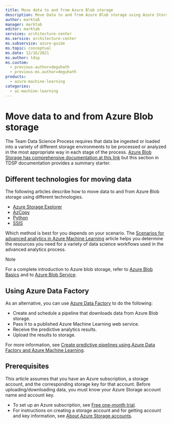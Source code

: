 ```yaml
---
title: Move data to and from Azure Blob storage 
description: Move Data to and from Azure Blob storage using Azure Storage Explorer, AzCopy, Python, and SSIS.
author: marktab
manager: marktab
editor: marktab
services: architecture-center
ms.service: architecture-center
ms.subservice: azure-guide
ms.topic: conceptual
ms.date: 12/16/2021
ms.author: tdsp
ms.custom:
  - previous-author=deguhath
  - previous-ms.author=deguhath
products:
  - azure-machine-learning
categories:
  - ai-machine-learning
---
```

# Move data to and from Azure Blob storage

The Team Data Science Process requires that data be ingested or loaded into a variety of different storage environments to be processed or analyzed in the most appropriate way in each stage of the process.  [Azure Blob Storage has comprehensive documentation at this link](/azure/storage/blobs/) but this section in TDSP documentation provides a summary starter.

## Different technologies for moving data

The following articles describe how to move data to and from Azure Blob storage using different technologies.

* [Azure Storage Explorer](move-data-to-azure-blob-using-azure-storage-explorer.md)
* [AzCopy](/azure/storage/common/storage-use-azcopy-v10)
* [Python](/azure/storage/blobs/storage-quickstart-blobs-python)
* [SSIS](move-data-to-azure-blob-using-ssis.md)

Which method is best for you depends on your scenario. The [Scenarios for advanced analytics in Azure Machine Learning](/azure/architecture/data-science-process/overview) article helps you determine the resources you need for a variety of data science workflows used in the advanced analytics process.

> [!NOTE]
> For a complete introduction to Azure blob storage, refer to [Azure Blob Basics](/azure/storage/blobs/storage-quickstart-blobs-dotnet) and to [Azure Blob Service](/rest/api/storageservices/Blob-Service-Concepts).
>
>

## Using Azure Data Factory

As an alternative, you can use [Azure Data Factory](/azure/data-factory) to do the following:

* Create and schedule a pipeline that downloads data from Azure Blob storage.
* Pass it to a published Azure Machine Learning web service.
* Receive the predictive analytics results.
* Upload the results to storage.

For more information, see [Create predictive pipelines using Azure Data Factory and Azure Machine Learning](/azure/data-factory/transform-data-using-machine-learning).

## Prerequisites
This article assumes that you have an Azure subscription, a storage account, and the corresponding storage key for that account. Before uploading/downloading data, you must know your Azure Storage account name and account key.

* To set up an Azure subscription, see [Free one-month trial](https://azure.microsoft.com/free/).
* For instructions on creating a storage account and for getting account and key information, see [About Azure Storage accounts](/azure/storage/common/storage-account-create).
